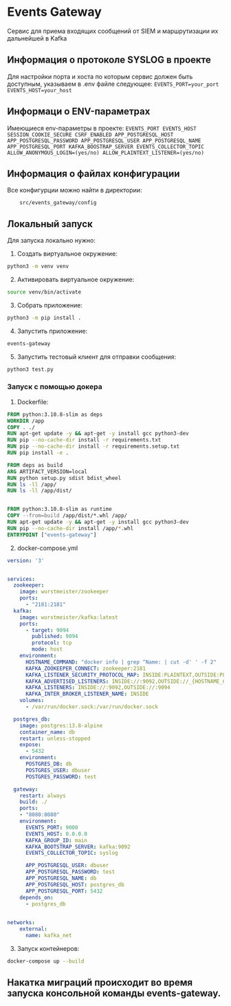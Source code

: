 # Events Gateway

Сервис для приема входящих сообщений от SIEM и маршрутизации их дальнейшей в Kafka

## Информация о протоколе SYSLOG в проекте
Для настройки порта и хоста по которым сервис должен быть доступным, указываем в .env файле следующее:
    ```
    EVENTS_PORT=your_port
    EVENTS_HOST=your_host
    ```

## Информаци о ENV-параметрах
Имеющиеся env-параметры в проекте:
    ```
    EVENTS_PORT
    EVENTS_HOST
    SESSION_COOKIE_SECURE
    CSRF_ENABLED
    APP_POSTGRESQL_HOST
    APP_POSTGRESQL_PASSWORD
    APP_POSTGRESQL_USER
    APP_POSTGRESQL_NAME
    APP_POSTGRESQL_PORT
    KAFKA_BOOSTRAP_SERVER
    EVENTS_COLLECTOR_TOPIC
    ALLOW_ANONYMOUS_LOGIN=(yes/no)
    ALLOW_PLAINTEXT_LISTENER=(yes/no)
    ```

## Информация о файлах конфигурации
Все конфигурции можно найти в директории:
```
    src/events_gateway/config
```

## Локальный запуск

Для запуска локально нужно:

1. Создать виртуальное окружение:

```bash
python3 -m venv venv
```

2. Активировать виртуальное окружение: 
```bash
source venv/bin/activate
```
3. Собрать приложение: 

```bash
python3 -m pip install .
```

4. Запустить приложение: 

```bash
events-gateway
```

5. Запустить тестовый клиент для отправки сообщения:
```bash
python3 test.py
```

### Запуск с помощью докера

1. Dockerfile:
```dockerfile
FROM python:3.10.8-slim as deps
WORKDIR /app
COPY . ./
RUN apt-get update -y && apt-get -y install gcc python3-dev
RUN pip --no-cache-dir install -r requirements.txt 
RUN pip --no-cache-dir install -r requirements.setup.txt 
RUN pip install -e .

FROM deps as build
ARG ARTIFACT_VERSION=local
RUN python setup.py sdist bdist_wheel
RUN ls -ll /app/
RUN ls -ll /app/dist/


FROM python:3.10.8-slim as runtime
COPY --from=build /app/dist/*.whl /app/
RUN apt-get update -y && apt-get -y install gcc python3-dev
RUN pip --no-cache-dir install /app/*.whl
ENTRYPOINT ["events-gateway"]
```

2. docker-compose.yml
```yaml
version: '3'


services:
  zookeeper:
    image: wurstmeister/zookeeper
    ports:
      - "2181:2181"
  kafka:
    image: wurstmeister/kafka:latest
    ports:
      - target: 9094
        published: 9094
        protocol: tcp
        mode: host
    environment:
      HOSTNAME_COMMAND: "docker info | grep ^Name: | cut -d' ' -f 2"
      KAFKA_ZOOKEEPER_CONNECT: zookeeper:2181
      KAFKA_LISTENER_SECURITY_PROTOCOL_MAP: INSIDE:PLAINTEXT,OUTSIDE:PLAINTEXT
      KAFKA_ADVERTISED_LISTENERS: INSIDE://:9092,OUTSIDE://_{HOSTNAME_COMMAND}:9094
      KAFKA_LISTENERS: INSIDE://:9092,OUTSIDE://:9094
      KAFKA_INTER_BROKER_LISTENER_NAME: INSIDE
    volumes:
      - /var/run/docker.sock:/var/run/docker.sock

  postgres_db:
    image: postgres:13.8-alpine
    container_name: db
    restart: unless-stopped
    expose:
      - 5432 
    environment:
      POSTGRES_DB: db
      POSTGRES_USER: dbuser
      POSTGRES_PASSWORD: test

  gateway:
    restart: always
    build: ./
    ports:
    - "8080:8080"
    environment:
      EVENTS_PORT: 9000
      EVENTS_HOST: 0.0.0.0
      KAFKA_GROUP_ID: main
      KAFKA_BOOTSTRAP_SERVER: kafka:9092
      EVENTS_COLLECTOR_TOPIC: syslog

      APP_POSTGRESQL_USER: dbuser
      APP_POSTGRESQL_PASSWORD: test
      APP_POSTGRESQL_NAME: db
      APP_POSTGRESQL_HOST: postgres_db
      APP_POSTGRESQL_PORT: 5432
    depends_on:
      - postgres_db

 
networks:
    external:
      name: kafka_net
```

3. Запуск контейнеров:
```bash
docker-compose up --build
```

## Накатка миграций происходит во время запуска консольной команды events-gateway.
